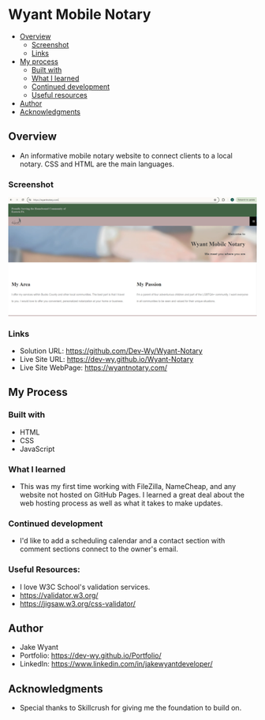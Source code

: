 
# Wyant Mobile Notary

- [Overview](#overview)
  - [Screenshot](#screenshot)
  - [Links](#links)
- [My process](#my-process)
  - [Built with](#built-with)
  - [What I learned](#what-i-learned)
  - [Continued development](#continued-development)
  - [Useful resources](#useful-resources)
- [Author](#author)
- [Acknowledgments](#acknowledgments)

## Overview
- An informative mobile notary website to connect clients to a local notary. CSS and HTML are the main languages.

### Screenshot
![](img/WyantNotaryScreenshot.png)


### Links
- Solution URL:
  https://github.com/Dev-Wy/Wyant-Notary
- Live Site URL:
  https://dev-wy.github.io/Wyant-Notary
- Live Site WebPage:
  https://wyantnotary.com/

## My Process
### Built with
- HTML
- CSS
- JavaScript
  
### What I learned
- This was my first time working with FileZilla, NameCheap, and any website not hosted on GitHub Pages. I learned a great deal about the web hosting process as well as what it takes to make updates.

### Continued development
- I'd like to add a scheduling calendar and a contact section with comment sections connect to the owner's email.

### Useful Resources: 
- I love W3C School's validation services. 
- https://validator.w3.org/   
- https://jigsaw.w3.org/css-validator/

## Author
- Jake Wyant
- Portfolio: https://dev-wy.github.io/Portfolio/
- LinkedIn: https://www.linkedin.com/in/jakewyantdeveloper/

## Acknowledgments 
- Special thanks to Skillcrush for giving me the foundation to build on.
